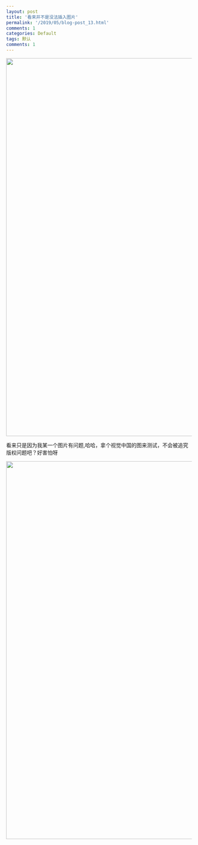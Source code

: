 ```yaml
---
layout: post
title: '看来并不是没法插入图片'
permalink: '/2019/05/blog-post_13.html'
comments: 1
categories: Default
tags: 默认
comments: 1
---
```

<a href="https://cdn.terrychan.org/wp-content/uploads/2019/05/FFA80665@ADEC3854.FD1EDA5C.jpg" rel="attachment wp-att-1132">

<img alt="" class="alignnone size-full wp-image-1132" height="1024" sizes="(max-width: 1024px) 100vw, 1024px" src="https://cdn.terrychan.org/wp-content/uploads/2019/05/FFA80665@ADEC3854.FD1EDA5C.jpg" srcset="http://cdn.terrychan.org/wp-content/uploads/2019/05/FFA80665@ADEC3854.FD1EDA5C-150x150.jpg 150w, http://cdn.terrychan.org/wp-content/uploads/2019/05/FFA80665@ADEC3854.FD1EDA5C-50x50.jpg 50w" title="ffa80665adec3854-fd1eda5c-jpg" width="1024"/>

</a>

看来只是因为我某一个图片有问题,哈哈，拿个视觉中国的图来测试，不会被追究版权问题吧？好害怕呀

<a href="https://cdn.terrychan.org/wp-content/uploads/2019/05/c36bbd97efdf4f13a33a96ca43cac764d66773baf7ba742a8d89b16a65057f0b.jpg" rel="attachment wp-att-1133">

<img alt="" class="alignnone size-full wp-image-1133" height="1024" sizes="(max-width: 1024px) 100vw, 1024px" src="https://cdn.terrychan.org/wp-content/uploads/2019/05/c36bbd97efdf4f13a33a96ca43cac764d66773baf7ba742a8d89b16a65057f0b.jpg" srcset="http://cdn.terrychan.org/wp-content/uploads/2019/05/c36bbd97efdf4f13a33a96ca43cac764d66773baf7ba742a8d89b16a65057f0b-150x150.jpg 150w, http://cdn.terrychan.org/wp-content/uploads/2019/05/c36bbd97efdf4f13a33a96ca43cac764d66773baf7ba742a8d89b16a65057f0b-50x50.jpg 50w" title="c36bbd97efdf4f13a33a96ca43cac764d66773baf7ba742a8d89b16a65057f0b-jpg" width="1024"/>

</a>
